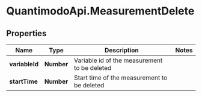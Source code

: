# QuantimodoApi.MeasurementDelete

## Properties
Name | Type | Description | Notes
------------ | ------------- | ------------- | -------------
**variableId** | **Number** | Variable id of the measurement to be deleted | 
**startTime** | **Number** | Start time of the measurement to be deleted | 


